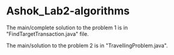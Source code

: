 # Ashok_Lab2-algorithms

The main/complete solution to the problem 1 is in "FindTargetTransaction.java" file.

The main/solution to the problem 2 is in "TravellingProblem.java".
